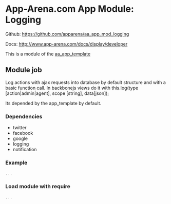 # App-Arena.com App Module: Logging
Github: https://github.com/apparena/aa_app_mod_logging

Docs:   http://www.app-arena.com/docs/display/developer

This is a module of the [aa_app_template](https://github.com/apparena/aa_app_mod_logging)

## Module job
Log actions with ajax requests into database by default structure and with a basic function call.
In backbonejs views do it with this.log(type [action|admin|agent], scope [string], data[json]);

Its depended by the app_template by default.

### Dependencies
* twitter
* facebook
* google
* logging
* notification

### Example
```javascript
...
```

### Load module with require
```javascript
...
```